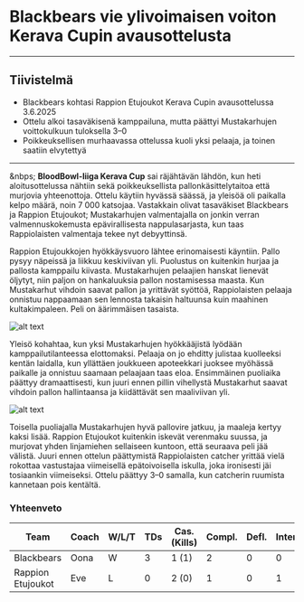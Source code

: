 # Blackbears vie ylivoimaisen voiton Kerava Cupin avausottelusta
---
## Tiivistelmä

- Blackbears kohtasi Rappion Etujoukot Kerava Cupin avausottelussa 3.6.2025
- Ottelu alkoi tasaväkisenä kamppailuna, mutta päättyi Mustakarhujen voittokulkuun tuloksella 3–0
- Poikkeuksellisen murhaavassa ottelussa kuoli yksi pelaaja, ja toinen saatiin elvytettyä
---
&nbps;
**BloodBowl-liiga Kerava Cup** sai räjähtävän lähdön, kun heti aloitusottelussa nähtiin sekä poikkeuksellista pallonkäsittelytaitoa että murjovia yhteenottoja. Ottelu käytiin hyvässä säässä, ja yleisöä oli paikalla kelpo määrä, noin 7 000 katsojaa. Vastakkain olivat tasaväkiset Blackbears ja Rappion Etujoukot; Mustakarhujen valmentajalla on jonkin verran valmennuskokemusta epävirallisesta nappulasarjasta, kun taas Rappiolaisten valmentaja tekee nyt debyyttinsä.

Rappion Etujoukkojen hyökkäysvuoro lähtee erinomaisesti käyntiin. Pallo pysyy näpeissä ja liikkuu keskiviivan yli. Puolustus on kuitenkin hurjaa ja pallosta kamppailu kiivasta. Mustakarhujen pelaajien hanskat lienevät öljytyt, niin paljon on hankaluuksia pallon nostamisessa maasta. Kun Mustakarhut vihdoin saavat pallon ja yrittävät syöttöä, Rappiolaisten pelaaja onnistuu nappaamaan sen lennosta takaisin haltuunsa kuin maahinen kultakimpaleen. Peli on äärimmäisen tasaista.

![alt text](/siteTexts/blogEntries/2/image.jpeg)

Yleisö kohahtaa, kun yksi Mustakarhujen hyökkääjistä lyödään kamppailutilanteessa elottomaksi. Pelaaja on jo ehditty julistaa kuolleeksi kentän laidalla, kun yllättäen joukkueen apoteekkari juoksee myöhässä paikalle ja onnistuu saamaan pelaajaan taas eloa. Ensimmäinen puoliaika päättyy dramaattisesti, kun juuri ennen pillin vihellystä Mustakarhut saavat vihdoin pallon hallintaansa ja kiidättävät sen maaliviivan yli.

![alt text](/siteTexts/blogEntries/2/image-1.jpeg)

Toisella puoliajalla Mustakarhujen hyvä pallovire jatkuu, ja maaleja kertyy kaksi lisää. Rappion Etujoukot kuitenkin iskevät verenmaku suussa, ja murjovat yhden linjamiehen sellaiseen kuntoon, että seuraava peli jää välistä. Juuri ennen ottelun päättymistä Rappiolaisten catcher yrittää vielä rokottaa vastustajaa viimeisellä epätoivoisella iskulla, joka ironisesti jäi tosiaankin viimeiseksi. Ottelu päättyy 3–0 samalla, kun catcherin ruumista kannetaan pois kentältä.

### Yhteenveto
|Team|Coach|W/L/T|TDs|Cas. (Kills)|Compl.|Defl.|Interc.|League Points|
|----|-----|-----|---|----|------|-----|-------|-------------|
|Blackbears|Oona|W|3|1 (1)|2|0|0|4|
|Rappion Etujoukot|Eve|L|0|2 (0)|1|0|1|0|
